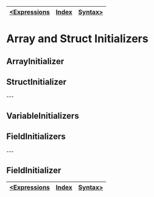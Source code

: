 | [<Expressions](./Expressions.md) | [Index](../README.md#Index) | [Syntax>](../Syntax.md) |
|----------------------------------|-----------------------------|-------------------------|

# Array and Struct Initializers

## ArrayInitializer

## StructInitializer

\---

## VariableInitializers

## FieldInitializers

\---

## FieldInitializer

| [<Expressions](./Expressions.md) | [Index](../README.md#Index) | [Syntax>](../Syntax.md) |
|----------------------------------|-----------------------------|-------------------------|
